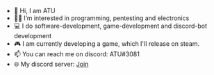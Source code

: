 - 👋 Hi, I am ATU
- 👨‍💻 I’m interested in programming, pentesting and electronics
- 💻 I do software-development, game-development and discord-bot development
- 🎮 I am currently developing a game, which I'll release on steam.
- 📫 You can reach me on discord: ATU#3081
- 🌐 My discord server: [Join](https://discord.link/atu)

<!---
ATU-Dev/ATU-Dev is a ✨ special ✨ repository because its `README.md` (this file) appears on your GitHub profile.
You can click the Preview link to take a look at your changes.
--->
